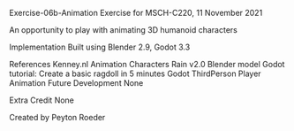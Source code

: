 Exercise-06b-Animation
Exercise for MSCH-C220, 11 November 2021

An opportunity to play with animating 3D humanoid characters

Implementation
Built using Blender 2.9, Godot 3.3

References
Kenney.nl Animation Characters
Rain v2.0 Blender model
Godot tutorial: Create a basic ragdoll in 5 minutes
Godot ThirdPerson Player Animation
Future Development
None

Extra Credit
None

Created by
Peyton Roeder
